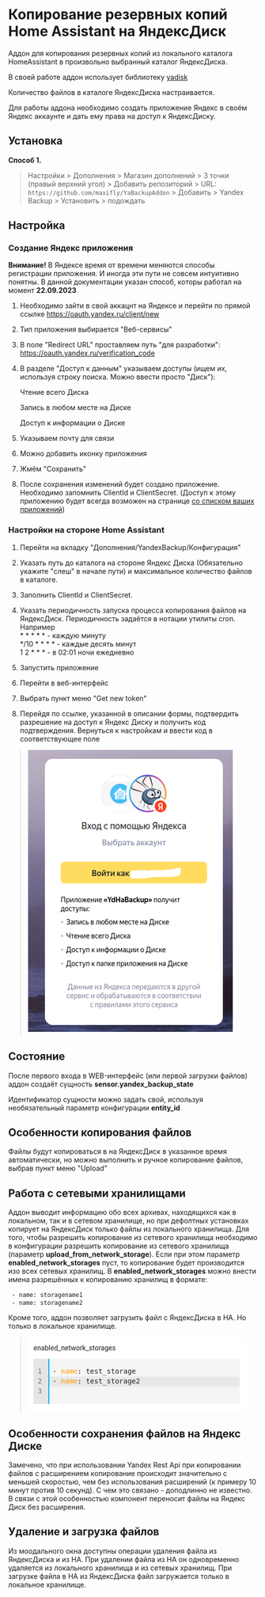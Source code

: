 # Копирование резервных копий Home Assistant на ЯндексДиск

Аддон для копирования резервных копий из локального каталога HomeAssistant в произвольно выбранный каталог ЯндексДиска.

В своей работе аддон использует библиотеку [yadisk](https://github.com/ivknv/yadisk)

Количество файлов в каталоге ЯндексДиска настраивается.

Для работы аддона необходимо создать приложение Яндекс в своём Яндекс аккаунте и дать ему права на доступ к ЯндексДиску.


## Установка


**Способ 1.** 

> Настройки > Дополнения > Магазин дополнений > 3 точки (правый верхний угол) > Добавить репозиторий > URL: `https://github.com/maxifly/YaBackupAddon` > Добавить > Yandex Backup > Установить > подождать

## Настройка

### Создание Яндекс приложения

**Внимание!** В Яндексе время от времени меняются способы регистрации приложения.
И иногда эти пути не совсем интуитивно понятны.
В данной документации указан способ, которы работал на момент **22.09.2023**

1. Необходимо зайти в свой аккацнт на Яндексе и перейти по прямой ссылке https://oauth.yandex.ru/client/new
2. Тип приложения выбирается "Веб-сервисы"
3. В поле "Redirect URL" проставляем путь "для разработки": https://oauth.yandex.ru/verification_code
4. В разделе "Доступ к данным" указываем доступы (ищем их, используя строку поиска. Можно ввести просто "Диск"):
   
   Чтение всего Диска

   Запись в любом месте на Диске

   Доступ к информации о Диске
5. Указываем почту для связи
6. Можно добавить иконку приложения
7. Жмём "Сохранить"
8. После сохранения изменений будет создано приложение. Необходимо запомнить ClientId и ClientSecret. (Доступ к этому приложению будет всегда возможен на странице [со списком ваших приложений](https://oauth.yandex.ru/))

### Настройки на стороне Home Assistant
1. Перейти на вкладку "Дополнения/YandexBackup/Конфигурация"
2. Указать путь до каталога на стороне Яндекс Диска (Обязательно укажите "слеш" в начале пути) и максимальное количество файлов в каталоге.
3. Заполнить ClientId и ClientSecret.
4. Указать периодичность запуска процесса копирования файлов на ЯндексДиск. Периодичность задаётся в нотации утилиты cron. 
Например  
\* \* \* \* \* - каждую минуту  
\*/10 \* \* \* \* - каждые десять минут  
1 2 \* \* \* - в 02:01 ночи ежедневно
 
5. Запустить приложение
6. Перейти в веб-интерфейс
7. Выбрать пункт меню "Get new token" 
8. Перейдя по ссылке, указанной в описании формы, подтвердить разрешение на доступ к Яндекс Диску и получить код подтверждения. Вернуться к настройкам и ввести код в соответствующее поле

> ![](doc_screens/ha_create_step2.png)

## Состояние
После первого входа в WEB-интерфейс (или первой загрузки файлов) аддон создаёт сущность **sensor.yandex_backup_state**

Идентификатор сущности можно задать свой, используя необязательный параметр конфигурации **entity_id**
## Особенности копирования файлов
Файлы будут копироваться в на ЯндексДиск в указанное время автоматически, но можно выполнить и ручное копирование файлов, 
выбрав пункт меню  "Upload"
## Работа с сетевыми хранилищами
Аддон выводит информацию обо всех архивах, находящихся как в локальном, так и в сетевом хранилище, но при дефолтных
установках копирует на ЯндексДиск только файлы из локального хранилища. 
Для того, чтобы разрешить копирование из сетевого хранилища необходимо 
в конфигурации разрешить копирование из сетевого хранилища (параметр **upload_from_network_storage**). 
Если при этом параметр **enabled_network_storages** пуст, то копирование будет производится изо всех сетевых хранилищ.
В **enabled_network_storages** можно внести имена разрешённых к копированию хранилищ в формате:
```
 - name: storagename1
 - name: storagename2
```
Кроме того, аддон позволяет загрузить файл с ЯндексДиска в HA. Но только в локальное хранилище.
> ![](doc_screens/storage_example.png)


## Особенности сохранения файлов на Яндекс Диске
Замечено, что при использовании Yandex Rest Api при копировании файлов с расширением копирование происходит значительно с меньшей скоростью, чем без использования расширений (к примеру 10 минут против 10 секунд). 
С чем это связано - доподлинно не известно. В связи с этой особенностью компонент переносит файлы на Яндекс Диск без расширения.
## Удаление и загрузка файлов
Из моодального окна доступны операции удаления файла из ЯндексДиска и из HA. 
При удалении файла из HA он одновременно удаляется из локального хранилища и из сетевых хранилищ.
При загрузке файла в HA из ЯндексДиска файл загружается только в локальное хранилище.
